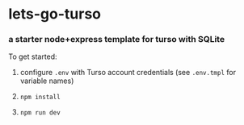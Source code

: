 # lets-go-turso

### a starter node+express template for turso with SQLite


To get started:

1. configure `.env` with Turso account credentials (see `.env.tmpl` for variable names)

1. `npm install`

1. `npm run dev`
